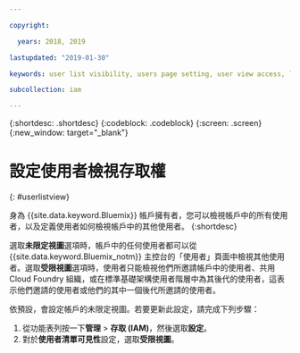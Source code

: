 ```yaml
---

copyright:

  years: 2018, 2019

lastupdated: "2019-01-30"

keywords: user list visibility, users page setting, user view access, limit access to users list, user list access

subcollection: iam

---
```


{:shortdesc: .shortdesc}
{:codeblock: .codeblock}
{:screen: .screen}
{:new_window: target="_blank"}

# 設定使用者檢視存取權
{: #userlistview}

身為 {{site.data.keyword.Bluemix}} 帳戶擁有者，您可以檢視帳戶中的所有使用者，以及定義使用者如何檢視帳戶中的其他使用者。
{:shortdesc}

選取**未限定視圖**選項時，帳戶中的任何使用者都可以從 {{site.data.keyword.Bluemix_notm}} 主控台的「使用者」頁面中檢視其他使用者。選取**受限視圖**選項時，使用者只能檢視他們所邀請帳戶中的使用者、共用 Cloud Foundry 組織，或在標準基礎架構使用者階層中為其後代的使用者，這表示他們邀請的使用者或他們的其中一個後代所邀請的使用者。

依預設，會設定帳戶的未限定視圖。若要更新此設定，請完成下列步驟：

1. 從功能表列按一下**管理** &gt; **存取 (IAM)**，然後選取**設定**。
2. 對於**使用者清單可見性**設定，選取**受限視圖**。
